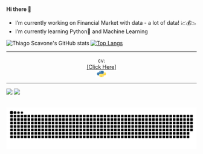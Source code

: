 #### Hi there 👋
- I’m currently working on Financial Market with data - a lot of data! 📈💰📉
- I’m currently learning Python🐍 and Machine Learning

![Thiago Scavone's GitHub stats](https://github-readme-stats.vercel.app/api?username=thiagoscavone&show_icons=true%29&theme=algolia)
[![Top Langs](https://github-readme-stats.vercel.app/api/top-langs/?username=thiagoscavone&layout=compact&theme=algolia)](https://github.com/thiagoscavone/github-readme-stats)


-------------------
<div style="text-align: center">
  cv: <a href="https://github.com/thiagoscavone/thiagoscavone/blob/main/CV_pt0.3_Thiago_Scavone_082023_MF.pdf" style="display: block; margin: auto">[Click Here]</a>
  <a href="https://thiagoscavone-started-st-app-recogn-lite3-kq0072.streamlit.app/" target="_blank">
  <img align="center" alt="scavone-Python" height="20" width="30" src="https://raw.githubusercontent.com/devicons/devicon/master/icons/python/python-original.svg">
</div>

-------------------
<div> 
  <a href = "mailto:thiago.scavone@gmail.com"><img src="https://img.shields.io/badge/-Gmail-%23333?style=for-the-badge&logo=gmail&logoColor=white" target="_blank"></a>
  <a href="https://www.linkedin.com/in/thiagoscavone/" target="_blank"><img src="https://img.shields.io/badge/-LinkedIn-%230077B5?style=for-the-badge&logo=linkedin&logoColor=white" target="_blank"></a> 
  <div style="display: inline_block"><br>

</div>


![snake gif](https://github.com/thiagoscavone/thiagoscavone/blob/output/github-contribution-grid-snake.svg)

